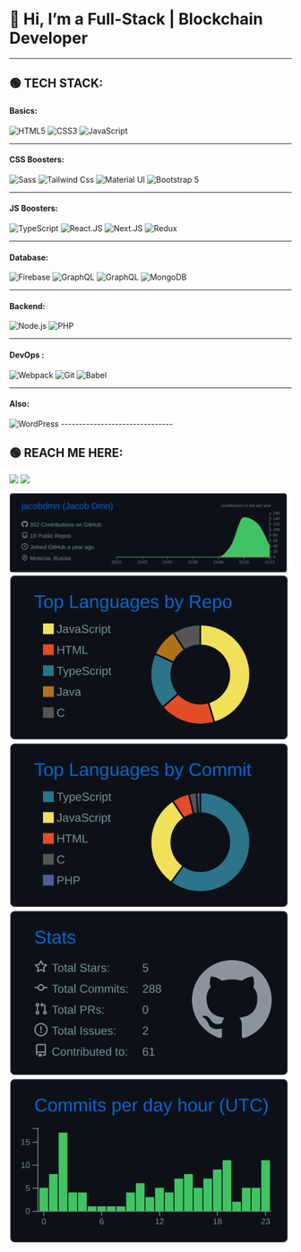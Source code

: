 # 👋 Hi, I’m a Full-Stack | Blockchain Developer

-------------------------------
## 🟢 TECH STACK:

#### Basics:
<img src="https://cdn1.iconfinder.com/data/icons/logotypes/32/badge-html-5-512.png" width='61' title='HTML5' />      <img src="https://cdn1.iconfinder.com/data/icons/logotypes/32/badge-css-3-512.png" width='60' title='CSS3'  />      <img src="https://cdn4.iconfinder.com/data/icons/logos-and-brands/512/187_Js_logo_logos-512.png" width='60' title='JavaScript'   />

--------
#### CSS Boosters: 
<img src="https://cdn4.iconfinder.com/data/icons/logos-and-brands/512/288_Sass_logo-512.png" width='60'  title='Sass' />      <img src="https://hight.io/_nuxt/img/tailwind.3558838.png" width='60'  title='Tailwind Css'  />      <img src="https://img.icons8.com/color/50/000000/material-ui.png" width='60'  title='Material UI'  />        <img src="https://pics.freeicons.io/uploads/icons/png/19681752361536207300-512.png" width='60' title='Bootstrap 5'   />

--------
#### JS Boosters:
<img src="https://pics.freeicons.io/uploads/icons/png/14678610731551953708-512.png" width='60'  title='TypeScript'   />      <img src="https://cdn4.iconfinder.com/data/icons/logos-3/600/React.js_logo-512.png" width='60'  title='React.JS'   />      <img src="https://d2eip9sf3oo6c2.cloudfront.net/tags/images/000/001/074/full/nextjs.png" width='60' title='Next.JS'   />      <img src="https://pics.freeicons.io/uploads/icons/png/9818154791551942292-512.png" width='60'  title='Redux'  />

--------
#### Database:
<img src="https://cdn4.iconfinder.com/data/icons/google-i-o-2016/512/google_firebase-2-512.png" width='70'  title='Firebase'  />     <img src="https://uploads.getpop.org/wp-content/uploads/2019/07/graphql.png" width='60' title='GraphQL'   />     <img src="https://cdn.iconscout.com/icon/free/png-256/mysql-19-1174939.png" width='60' title='GraphQL'   />     <img src="https://cdn4.iconfinder.com/data/icons/logos-3/512/mongodb-2-512.png" width='60' title='MongoDB'   /> 

--------
#### Backend:
<img src="https://cdn4.iconfinder.com/data/icons/logos-and-brands/512/233_Node_Js_logo-1024.png" width='70'  title='Node.js'  />     <img src="https://pics.freeicons.io/uploads/icons/png/2132470731553750209-64.png" width='60' title='PHP'   />


--------
#### DevOps :
<img src="https://pics.freeicons.io/uploads/icons/png/9259630901552037068-512.png" width='60' title='Webpack'   />      <img src="https://pics.freeicons.io/uploads/icons/png/9374299221540553610-512.png" width='60'  title='Git' />      <img src="https://pics.freeicons.io/uploads/icons/png/15322994111536130228-512.png" width='60' title='Babel'  />

--------
#### Also:
<img src="https://cdn-icons-png.flaticon.com/512/174/174881.png" width='60'  title='WordPress' />     
-------------------------------

## 🟢 REACH ME HERE:
[<img src='https://cdn1.iconfinder.com/data/icons/logotypes/32/circle-linkedin-512.png' width='60' />](https://www.linkedin.com/in/jacob-dmn/) [<img src='https://cdn2.iconfinder.com/data/icons/social-media-2285/512/1_Twitter2_colored_svg-512.png' width='60' />](http://twitter.com/JacobDmn)


[![](https://raw.githubusercontent.com/jacobdmn/MyStats/master/profile-summary-card-output/github_dark/0-profile-details.svg)](https://github.com/vn7n24fzkq/github-profile-summary-cards)
[![](https://raw.githubusercontent.com/jacobdmn/MyStats/master/profile-summary-card-output/github_dark/1-repos-per-language.svg)](https://github.com/vn7n24fzkq/github-profile-summary-cards) [![](https://raw.githubusercontent.com/jacobdmn/MyStats/master/profile-summary-card-output/github_dark/2-most-commit-language.svg)](https://github.com/vn7n24fzkq/github-profile-summary-cards)
[![](https://raw.githubusercontent.com/jacobdmn/MyStats/master/profile-summary-card-output/github_dark/3-stats.svg)](https://github.com/vn7n24fzkq/github-profile-summary-cards) [![](https://raw.githubusercontent.com/jacobdmn/MyStats/master/profile-summary-card-output/github_dark/4-productive-time.svg)](https://github.com/vn7n24fzkq/github-profile-summary-cards)

